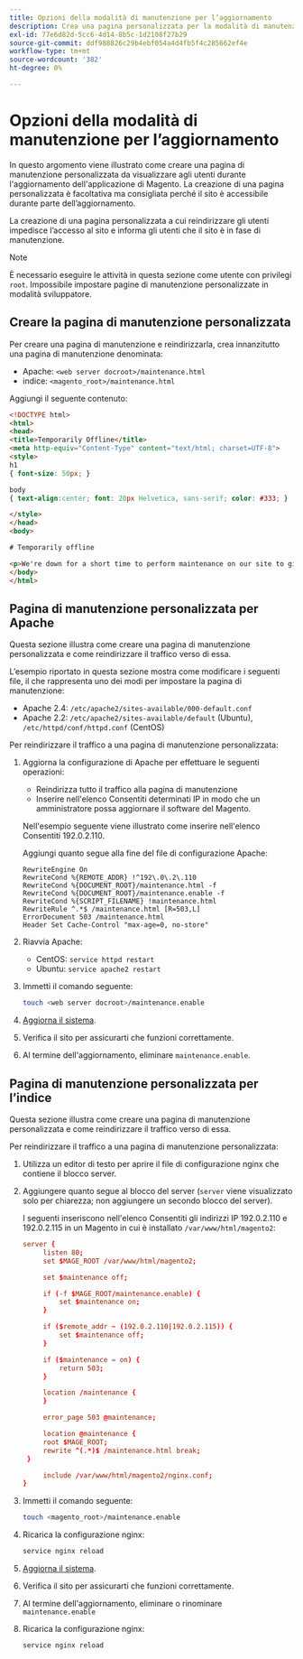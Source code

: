 ```yaml
---
title: Opzioni della modalità di manutenzione per l’aggiornamento
description: Crea una pagina personalizzata per la modalità di manutenzione che i clienti possono visualizzare nella vetrina di Adobe Commerce durante l’esecuzione di un aggiornamento.
exl-id: 77e6d82d-5cc6-4d14-8b5c-1d2108f27b29
source-git-commit: ddf988826c29b4ebf054a4d4fb5f4c285662ef4e
workflow-type: tm+mt
source-wordcount: '382'
ht-degree: 0%

---
```


# Opzioni della modalità di manutenzione per l’aggiornamento

In questo argomento viene illustrato come creare una pagina di manutenzione personalizzata da visualizzare agli utenti durante l&#39;aggiornamento dell&#39;applicazione di Magento. La creazione di una pagina personalizzata è facoltativa ma consigliata perché il sito è accessibile durante parte dell’aggiornamento.

La creazione di una pagina personalizzata a cui reindirizzare gli utenti impedisce l’accesso al sito e informa gli utenti che il sito è in fase di manutenzione.

>[!NOTE]
>
>È necessario eseguire le attività in questa sezione come utente con privilegi `root`. Impossibile impostare pagine di manutenzione personalizzate in modalità sviluppatore.

## Creare la pagina di manutenzione personalizzata

Per creare una pagina di manutenzione e reindirizzarla, crea innanzitutto una pagina di manutenzione denominata:

- Apache: `<web server docroot>/maintenance.html`
- indice: `<magento_root>/maintenance.html`

Aggiungi il seguente contenuto:

```html
<!DOCTYPE html>
<html>
<head>
<title>Temporarily Offline</title>
<meta http-equiv="Content-Type" content="text/html; charset=UTF-8">
<style>
h1
{ font-size: 50px; }

body
{ text-align:center; font: 20px Helvetica, sans-serif; color: #333; }

</style>
</head>
<body>

# Temporarily offline

<p>We're down for a short time to perform maintenance on our site to give you the best possible experience. Check back soon!</p>
</body>
</html>
```

## Pagina di manutenzione personalizzata per Apache

Questa sezione illustra come creare una pagina di manutenzione personalizzata e come reindirizzare il traffico verso di essa.

L’esempio riportato in questa sezione mostra come modificare i seguenti file, il che rappresenta uno dei modi per impostare la pagina di manutenzione:

- Apache 2.4: `/etc/apache2/sites-available/000-default.conf`
- Apache 2.2: `/etc/apache2/sites-available/default` (Ubuntu), `/etc/httpd/conf/httpd.conf` (CentOS)

Per reindirizzare il traffico a una pagina di manutenzione personalizzata:

1. Aggiorna la configurazione di Apache per effettuare le seguenti operazioni:

   - Reindirizza tutto il traffico alla pagina di manutenzione
   - Inserire nell&#39;elenco Consentiti determinati IP in modo che un amministratore possa aggiornare il software del Magento.

   Nell&#39;esempio seguente viene illustrato come inserire nell&#39;elenco Consentiti 192.0.2.110.

   Aggiungi quanto segue alla fine del file di configurazione Apache:

   ```terminal
   RewriteEngine On
   RewriteCond %{REMOTE_ADDR} !^192\.0\.2\.110
   RewriteCond %{DOCUMENT_ROOT}/maintenance.html -f
   RewriteCond %{DOCUMENT_ROOT}/maintenance.enable -f
   RewriteCond %{SCRIPT_FILENAME} !maintenance.html
   RewriteRule ^.*$ /maintenance.html [R=503,L]
   ErrorDocument 503 /maintenance.html
   Header Set Cache-Control "max-age=0, no-store"
   ```

1. Riavvia Apache:

   - CentOS: `service httpd restart`
   - Ubuntu: `service apache2 restart`

1. Immetti il comando seguente:

   ```bash
   touch <web server docroot>/maintenance.enable
   ```

1. [Aggiorna il sistema](../implementation/perform-upgrade.md).
1. Verifica il sito per assicurarti che funzioni correttamente.
1. Al termine dell&#39;aggiornamento, eliminare `maintenance.enable`.

## Pagina di manutenzione personalizzata per l’indice

Questa sezione illustra come creare una pagina di manutenzione personalizzata e come reindirizzare il traffico verso di essa.

Per reindirizzare il traffico a una pagina di manutenzione personalizzata:

1. Utilizza un editor di testo per aprire il file di configurazione nginx che contiene il blocco server.
1. Aggiungere quanto segue al blocco del server (`server` viene visualizzato solo per chiarezza; non aggiungere un secondo blocco del server).

   I seguenti inseriscono nell&#39;elenco Consentiti gli indirizzi IP 192.0.2.110 e 192.0.2.115 in un Magento in cui è installato `/var/www/html/magento2`:

   ```conf
   server {
        listen 80;
        set $MAGE_ROOT /var/www/html/magento2;
   
        set $maintenance off;
   
        if (-f $MAGE_ROOT/maintenance.enable) {
            set $maintenance on;
        }
   
        if ($remote_addr ~ (192.0.2.110|192.0.2.115)) {
            set $maintenance off;
        }
   
        if ($maintenance = on) {
            return 503;
        }
   
        location /maintenance {
        }
   
        error_page 503 @maintenance;
   
        location @maintenance {
        root $MAGE_ROOT;
        rewrite ^(.*)$ /maintenance.html break;
    }
   
        include /var/www/html/magento2/nginx.conf;
   }
   ```

1. Immetti il comando seguente:

   ```bash
   touch <magento_root>/maintenance.enable
   ```

1. Ricarica la configurazione nginx:

   ```bash
   service nginx reload
   ```

1. [Aggiorna il sistema](../implementation/perform-upgrade.md).
1. Verifica il sito per assicurarti che funzioni correttamente.
1. Al termine dell&#39;aggiornamento, eliminare o rinominare `maintenance.enable`
1. Ricarica la configurazione nginx:

   ```bash
   service nginx reload
   ```
